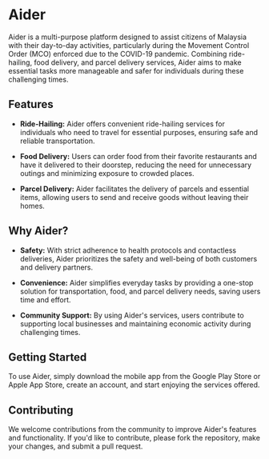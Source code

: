 # Aider

Aider is a multi-purpose platform designed to assist citizens of Malaysia with their day-to-day activities, particularly during the Movement Control Order (MCO) enforced due to the COVID-19 pandemic. Combining ride-hailing, food delivery, and parcel delivery services, Aider aims to make essential tasks more manageable and safer for individuals during these challenging times.

## Features

- **Ride-Hailing:** Aider offers convenient ride-hailing services for individuals who need to travel for essential purposes, ensuring safe and reliable transportation.
  
- **Food Delivery:** Users can order food from their favorite restaurants and have it delivered to their doorstep, reducing the need for unnecessary outings and minimizing exposure to crowded places.
  
- **Parcel Delivery:** Aider facilitates the delivery of parcels and essential items, allowing users to send and receive goods without leaving their homes.

## Why Aider?

- **Safety:** With strict adherence to health protocols and contactless deliveries, Aider prioritizes the safety and well-being of both customers and delivery partners.
  
- **Convenience:** Aider simplifies everyday tasks by providing a one-stop solution for transportation, food, and parcel delivery needs, saving users time and effort.
  
- **Community Support:** By using Aider's services, users contribute to supporting local businesses and maintaining economic activity during challenging times.

## Getting Started

To use Aider, simply download the mobile app from the Google Play Store or Apple App Store, create an account, and start enjoying the services offered.

## Contributing

We welcome contributions from the community to improve Aider's features and functionality. If you'd like to contribute, please fork the repository, make your changes, and submit a pull request.
